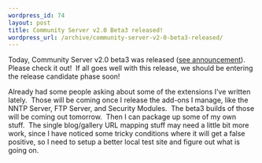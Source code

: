 ```yaml
--- 
wordpress_id: 74
layout: post
title: Community Server v2.0 Beta3 released!
wordpress_url: /archive/community-server-v2-0-beta3-released/
---
```


<p>Today, Community Server v2.0 beta3 was released (<a href="http://communityserver.org/forums/thread/511219.aspx">see announcement</a>).&nbsp; Please check it out!&nbsp; If all goes well with this release, we should be entering the release candidate phase soon!</p>
<p>Already had some people asking about some of the extensions I&rsquo;ve written lately.&nbsp; Those will be coming once I release the add-ons I manage, like the NNTP Server, FTP Server, and Security Modules.&nbsp; The beta3 builds of those will be coming out tomorrow.&nbsp; Then I can package up some of my own stuff.&nbsp; The single blog/gallery URL mapping stuff may need a little bit more work, since I have noticed some tricky conditions where it will get a false positive, so I need to setup a better local test site and figure out what is going on.</p>
         
